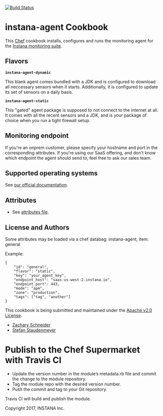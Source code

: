 [![Build Status](https://travis-ci.org/instana/instana-agent-cookbook.svg?branch=master)](https://travis-ci.org/instana/instana-agent-cookbook)

# instana-agent Cookbook

This [Chef](https://chef.io) cookbook installs, configures and runs the monitoring agent for the [Instana monitoring suite](https://www.instana.com).

## Flavors

**`instana-agent-dynamic`**

This blank agent comes bundled with a JDK and is configured to download all neccessary sensors when it starts. Additionally, it is configured to update its set of sensors on a daily basis.

**`instana-agent-static`**

This "gated" agent package is supposed to not connect to the internet at all. It comes with all the recent sensors and a JDK, and is your package of choice when you run a tight firewall setup.

## Monitoring endpoint

If you're an onprem customer, please specify your hostname and port in the corresponding attributes. If you're using our SaaS offering, and don't know which endpoint the agent should send to, feel free to ask our sales team.

## Supported operating systems

See [our official documentation](https://docs.instana.com).

## Attributes

* See [attributes file](https://github.com/instana/cookbook/blob/master/attributes/default.rb).

## License and Authors

Some attributes may be loaded via a chef databag: instana-agent, item: general

Example:
```
{
	"id": "general",
	"flavor": "static",
	"key": "your_agent_key",
	"endpoint_host": "saas-us-west-2.instana.io",
	"endpoint_port": 443,
	"mode": "apm",
	"zone": "production",
	"tags": ["tag", "another"]
}
```

This cookbook is being submitted and maintained under the [Apache v2.0 License](https://github.com/instana/cookbook/blob/master/LICENSE).

* [Zachary Schneider](https://github.com/sigil66 "Zachary Schneider")
* [Stefan Staudenmeyer](https://github.com/doerteDev "Stefan Staudenmeyer")

# Publish to the Chef Supermarket with Travis CI

* Update the version number in the module’s metadata.rb file and commit the change to the module repository.
* Tag the module repo with the desired version number.
* Push the commit and tag to your Git repository.

Travis CI will build and publish the module.


Copyright 2017, INSTANA Inc.
